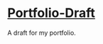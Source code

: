 # <a href="https://jacqdem.github.io/Portfolio-Draft/">Portfolio-Draft</a>

A draft for my portfolio.
